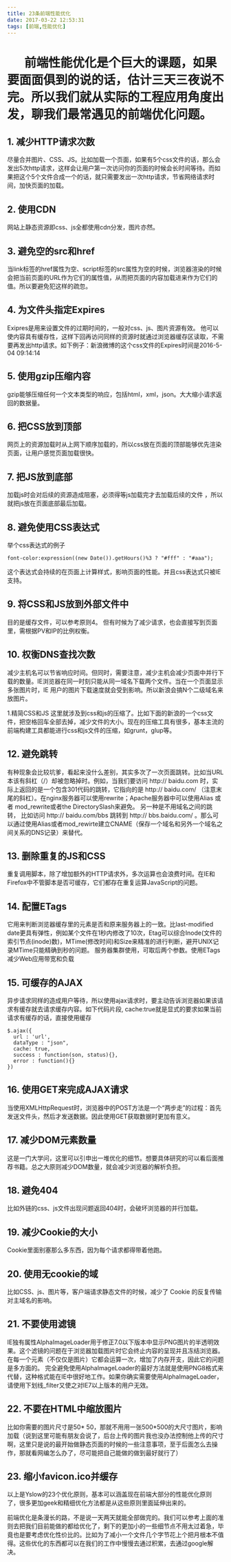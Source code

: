 ```yaml
---
title: 23条前端性能优化
date: 2017-03-22 12:53:31
tags: [前端,性能优化]
---
```

# &nbsp;&nbsp;&nbsp;&nbsp;&nbsp;&nbsp;前端性能优化是个巨大的课题，如果要面面俱到的说的话，估计三天三夜说不完。所以我们就从实际的工程应用角度出发，聊我们最常遇见的前端优化问题。 #
## 1. 减少HTTP请求次数 ##

尽量合并图片、CSS、JS。比如加载一个页面，如果有5个css文件的话，那么会发出5次http请求，这样会让用户第一次访问你的页面的时候会长时间等待。而如果把这个5个文件合成一个的话，就只需要发出一次http请求，节省网络请求时间，加快页面的加载。

## 2. 使用CDN ##

网站上静态资源即css、js全都使用cdn分发，图片亦然。

## 3. 避免空的src和href ##

当link标签的href属性为空、script标签的src属性为空的时候，浏览器渲染的时候会把当前页面的URL作为它们的属性值，从而把页面的内容加载进来作为它们的值。所以要避免犯这样的疏忽。

## 4. 为文件头指定Expires ##

Exipres是用来设置文件的过期时间的，一般对css、js、图片资源有效。 他可以使内容具有缓存性，这样下回再访问同样的资源时就通过浏览器缓存区读取，不需要再发出http请求。如下例子：新浪微博的这个css文件的Expires时间是2016-5-04 09:14:14

## 5. 使用gzip压缩内容 ##

gzip能够压缩任何一个文本类型的响应，包括html，xml，json。大大缩小请求返回的数据量。

## 6. 把CSS放到顶部 ##

网页上的资源加载时从上网下顺序加载的，所以css放在页面的顶部能够优先渲染页面，让用户感觉页面加载很快。

## 7. 把JS放到底部 ##

加载js时会对后续的资源造成阻塞，必须得等js加载完才去加载后续的文件 ，所以就把js放在页面底部最后加载。

## 8. 避免使用CSS表达式 ##

举个css表达式的例子
```
font-color:expression((new Date()).getHours()%3 ? "#fff" : "#aaa");
```
这个表达式会持续的在页面上计算样式，影响页面的性能。并且css表达式只被IE支持。

## 9. 将CSS和JS放到外部文件中 ##

目的是缓存文件，可以参考原则4。 但有时候为了减少请求，也会直接写到页面里，需根据PV和IP的比例权衡。

## 10. 权衡DNS查找次数 ##

减少主机名可以节省响应时间。但同时，需要注意，减少主机会减少页面中并行下载的数量。IE浏览器在同一时刻只能从同一域名下载两个文件。当在一个页面显示多张图片时，IE 用户的图片下载速度就会受到影响。所以新浪会搞N个二级域名来放图片。

1.精简CSS和JS
这里就涉及到css和js的压缩了。比如下面的新浪的一个css文件，把空格回车全部去掉，减少文件的大小。现在的压缩工具有很多，基本主流的前端构建工具都能进行css和js文件的压缩，如grunt，glup等。


## 12. 避免跳转 ##

有种现象会比较坑爹，看起来没什么差别，其实多次了一次页面跳转。比如当URL本该有斜杠（/）却被忽略掉时。例如，当我们要访问 http:// baidu.com 时，实际上返回的是一个包含301代码的跳转，它指向的是 http:// baidu.com/ （注意末尾的斜杠）。在nginx服务器可以使用rewrite；Apache服务器中可以使用Alias 或者 mod_rewrite或者the DirectorySlash来避免。
另一种是不用域名之间的跳转， 比如访问 http:// baidu.com/bbs 跳转到 http:// bbs.baidu.com/ 。那么可以通过使用Alias或者mod_rewirte建立CNAME（保存一个域名和另外一个域名之间关系的DNS记录）来替代。

## 13. 删除重复的JS和CSS ##

重复调用脚本，除了增加额外的HTTP请求外，多次运算也会浪费时间。在IE和Firefox中不管脚本是否可缓存，它们都存在重复运算JavaScript的问题。

## 14. 配置ETags ##

它用来判断浏览器缓存里的元素是否和原来服务器上的一致。比last-modified date更具有弹性，例如某个文件在1秒内修改了10次，Etag可以综合Inode(文件的索引节点(inode)数)，MTime(修改时间)和Size来精准的进行判断，避开UNIX记录MTime只能精确到秒的问题。 服务器集群使用，可取后两个参数。使用ETags减少Web应用带宽和负载

## 15. 可缓存的AJAX ##

异步请求同样的造成用户等待，所以使用ajax请求时，要主动告诉浏览器如果该请求有缓存就去请求缓存内容。如下代码片段, cache:true就是显式的要求如果当前请求有缓存的话，直接使用缓存

```
$.ajax({
  url : 'url',
  dataType : "json",
  cache: true,
  success : function(son, status){},
  error : function(){}
})
```

## 16. 使用GET来完成AJAX请求 ##

当使用XMLHttpRequest时，浏览器中的POST方法是一个“两步走”的过程：首先发送文件头，然后才发送数据。因此使用GET获取数据时更加有意义。

## 17. 减少DOM元素数量 ##

这是一门大学问，这里可以引申出一堆优化的细节。想要具体研究的可以看后面推荐书籍。总之大原则减少DOM数量，就会减少浏览器的解析负担。

## 18. 避免404 ##

比如外链的css、js文件出现问题返回404时，会破坏浏览器的并行加载。

## 19. 减少Cookie的大小 ##

Cookie里面别塞那么多东西，因为每个请求都得带着他跑。

## 20. 使用无cookie的域 ##

比如CSS、js、图片等，客户端请求静态文件的时候，减少了 Cookie 的反复传输对主域名的影响。

## 21. 不要使用滤镜 ##

IE独有属性AlphaImageLoader用于修正7.0以下版本中显示PNG图片的半透明效果。这个滤镜的问题在于浏览器加载图片时它会终止内容的呈现并且冻结浏览器。在每一个元素（不仅仅是图片）它都会运算一次，增加了内存开支，因此它的问题是多方面的。
完全避免使用AlphaImageLoader的最好方法就是使用PNG8格式来代替，这种格式能在IE中很好地工作。如果你确实需要使用AlphaImageLoader，请使用下划线_filter又使之对IE7以上版本的用户无效。

## 22. 不要在HTML中缩放图片 ##

比如你需要的图片尺寸是50* 50，那就不用用一张500*500的大尺寸图片，影响加载（说到这里可能有朋友会说了，后台上传的图片我也没办法控制他上传的尺寸啊，这里只是说的最开始做静态页面的时候的一些注意事项，至于后面怎么去操作，那就看网编怎么办了，尽可能把自己能做的做到最好就行了）

## 23. 缩小favicon.ico并缓存 ##

以上是Yslow的23个优化原则，基本可以涵盖现在前端大部分的性能优化原则了，很多更加geek和精细优化方法都是从这些原则里面延伸出来的。

前端优化是条漫长的路，不是说一天两天就能全部做完的。我们可以参考上面的准则去把我们目前能做的都给优化了，剩下的更加小的一些细节点不用太过着急，毕竟也是要考虑优化性价比的。比如为了减小一个文件几个字节花上个把月根本不值得。这些优化的东西都可以在我们的工作中慢慢去通过积累，去通过google解决。